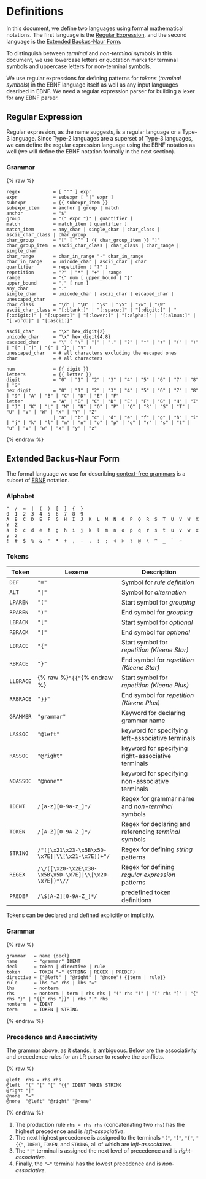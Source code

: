 # Definitions

In this document, we define two languages using formal mathematical notations.
The first language is the [Regular Expression](https://en.wikipedia.org/wiki/Regular_expression),
and the second language is the [Extended Backus-Naur Form](https://en.wikipedia.org/wiki/Extended_Backus%E2%80%93Naur_form).

To distinguish between *terminal* and *non-terminal* symbols in this document,
we use lowercase letters or quotation marks for terminal symbols and uppercase letters for non-terminal symbols.

We use regular expressions for defining patterns for *tokens* (*terminal symbols*)
in the EBNF language itself as well as any input languages desribed in EBNF.
We need a regular expression parser for building a lexer for any EBNF parser.

## Regular Expression

Regular expression, as the name suggests, is a regular language or a Type-3 language.
Since Type-2 languages are a superset of Type-3 languages,
we can define the regular expression language using the EBNF notation as well
(we will define the EBNF notation formally in the next section).

### Grammar

{% raw %}
```
regex            = [ "^" ] expr
expr             = subexpr [ "|" expr ]
subexpr          = {{ subexpr_item }}
subexpr_item     = anchor | group | match
anchor           = "$"
group            = "(" expr ")" [ quantifier ]
match            = match_item [ quantifier ]
match_item       = any_char | single_char | char_class | ascii_char_class | char_group
char_group       = "[" [ "^" ] {{ char_group_item }} "]"
char_group_item  = ascii_char_class | char_class | char_range | single_char
char_range       = char_in_range "-" char_in_range
char_in_range    = unicode_char | ascii_char | char
quantifier       = repetition [ "?" ]
repetition       = "?" | "*" | "+" | range
range            = "{" num [ upper_bound ] "}"
upper_bound      = "," [ num ]
any_char         = "."
single_char      = unicode_char | ascii_char | escaped_char | unescaped_char
char_class       = "\d" | "\D" | "\s" | "\S" | "\w" | "\W"
ascii_char_class = "[:blank:]" | "[:space:]" | "[:digit:]" | "[:xdigit:]" | "[:upper:]" | "[:lower:]" | "[:alpha:]" | "[:alnum:]" | "[:word:]" | "[:ascii:]"

ascii_char       = "\x" hex_digit{2}
unicode_char     = "\x" hex_digit{4,8}
escaped_char     = "\" ( "\" | "|" | "." | "?" | "*" | "+" | "(" | ")" | "[" | "]" | "{" | "}" | "$" )
unescaped_char   = # all characters excluding the escaped ones
char             = # all characters

num              = {{ digit }}
letters          = {{ letter }}
digit            = "0" | "1" | "2" | "3" | "4" | "5" | "6" | "7" | "8" | "9"
hex_digit        = "0" | "1" | "2" | "3" | "4" | "5" | "6" | "7" | "8" | "9" | "A" | "B" | "C" | "D" | "E" | "F"
letter           = "A" | "B" | "C" | "D" | "E" | "F" | "G" | "H" | "I" | "J" | "K" | "L" | "M" | "N" | "O" | "P" | "Q" | "R" | "S" | "T" | "U" | "V" | "W" | "X" | "Y" | "Z"
                 | "a" | "b" | "c" | "d" | "e" | "f" | "g" | "h" | "i" | "j" | "k" | "l" | "m" | "n" | "o" | "p" | "q" | "r" | "s" | "t" | "u" | "v" | "w" | "x" | "y" | "z"
```
{% endraw %}

## Extended Backus-Naur Form

The formal language we use for describing [context-free grammars](https://en.wikipedia.org/wiki/Context-free_grammar)
is a subset of [EBNF](https://en.wikipedia.org/wiki/Extended_Backus%E2%80%93Naur_form) notation.

### Alphabet

```
"  /  =  |  (  )  [  ]  {  }
0  1  2  3  4  5  6  7  8  9
A  B  C  D  E  F  G  H  I  J  K  L  M  N  O  P  Q  R  S  T  U  V  W  X  Y  Z
a  b  c  d  e  f  g  h  i  j  k  l  m  n  o  p  q  r  s  t  u  v  w  x  y  z
!  #  $  %  &  '  *  +  ,  -  .  :  ;  <  >  ?  @  \  ^  _  `  ~
```

### Tokens

| **Token** | **Lexeme** | **Description**|
|-----------|-------------|----------------|
| `DEF`     | `"="`  | Symbol for *rule definition* |
| `ALT`     | `"\|"` | Symbol for *alternation* |
| `LPAREN`  | `"("`  | Start symbol for *grouping* |
| `RPAREN`  | `")"`  | End symbol for *grouping* |
| `LBRACK`  | `"["`  | Start symbol for *optional* |
| `RBRACK`  | `"]"`  | End symbol for *optional* |
| `LBRACE`  | `"{"`  | Start symbol for *repetition (Kleene Star)* |
| `RBRACE`  | `"}"`  | End symbol for *repetition (Kleene Star)* |
| `LLBRACE` | {% raw %}`"{{"`{% endraw %} | Start symbol for *repetition (Kleene Plus)* |
| `RRBRACE` | `"}}"` | End symbol for *repetition (Kleene Plus)* |
| `GRAMMER` | `"grammar"` | Keyword for declaring grammar name |
| `LASSOC`  | `"@left"` | keyword for specifying left-associative terminals |
| `RASSOC`  | `"@right"` | keyword for specifying right-associative terminals |
| `NOASSOC` | `"@none""` | keyword for specifying non-associative terminals |
| `IDENT`   | `/[a-z][0-9a-z_]*/` | Regex for grammar name and *non-terminal* symbols |
| `TOKEN`   | `/[A-Z][0-9A-Z_]*/` | Regex for declaring and referencing *terminal* symbols |
| `STRING`  | `/"([\x21\x23-\x5B\x5D-\x7E]\|\\[\x21-\x7E])+"/` | Regex for defining *string* patterns |
| `REGEX`   | `/\/([\x20-\x2E\x30-\x5B\x5D-\x7E]\|\\[\x20-\x7E])*\//` | Regex for defining *regular expression* patterns |
| `PREDEF`  | `/\$[A-Z][0-9A-Z_]*/` | predefined token definitions |

Tokens can be declared and defined explicitly or implicitly.

### Grammar

{% raw %}
```
grammar   = name {decl}
name      = "grammar" IDENT
decl      = token | directive | rule
token     = TOKEN "=" (STRING | REGEX | PREDEF)
directive = ("@left" | "@right" | "@none") {{term | rule}}
rule      = lhs "=" rhs | lhs "="
lhs       = nonterm
rhs       = nonterm | term | rhs rhs | "(" rhs ")" | "[" rhs "]" | "{" rhs "}" | "{{" rhs "}}" | rhs "|" rhs
nonterm   = IDENT
term      = TOKEN | STRING
```
{% endraw %}

### Precedence and Associativity

The grammar above, as it stands, is ambiguous.
Below are the associativity and precedence rules for an LR parser to resolve the conflicts.

{% raw %}
```
@left  rhs = rhs rhs
@left  "(" "[" "{" "{{" IDENT TOKEN STRING
@right "|"
@none  "="
@none  "@left" "@right" "@none"
```
{% endraw %}

  1. The production rule `rhs = rhs rhs` (concatenating two `rhs`)
     has the highest precedence and is *left-associative*.
  2. The next highest precedence is assigned to the terminals
     `"("`, `"["`, `"{"`, `"{{"`, `IDENT`, `TOKEN`, and `STRING`, all of which are *left-associative*.
  3. The `"|"` terminal is assigned the next level of precedence and is *right-associative*.
  4. Finally, the `"="` terminal has the lowest precedence and is *non-associative*.
